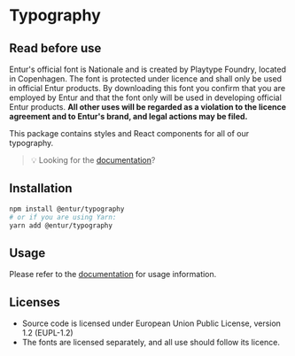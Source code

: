 # Typography

## Read before use

Entur's official font is Nationale and is created by Playtype Foundry, located in Copenhagen. The font is protected under licence and shall only be used in official Entur products. By downloading this font you confirm that you are employed by Entur and that the font only will be used in developing official Entur products. **All other uses will be regarded as a violation to the licence agreement and to Entur's brand, and legal actions may be filed.**

This package contains styles and React components for all of our typography.

> 💡 Looking for the [documentation](https://design.entur.no/komponenter/resources/typography)?

## Installation

```sh
npm install @entur/typography
# or if you are using Yarn:
yarn add @entur/typography
```

## Usage

Please refer to the [documentation](https://design.entur.no/komponenter/resources/typography) for usage information.

## Licenses

- Source code is licensed under European Union Public License, version 1.2 (EUPL-1.2)
- The fonts are licensed separately, and all use should follow its licence.
